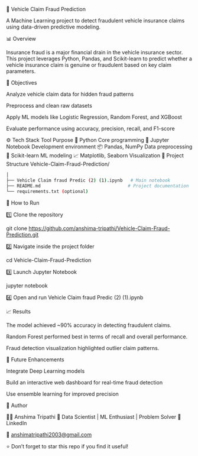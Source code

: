 🚗 Vehicle Claim Fraud Prediction

A Machine Learning project to detect fraudulent vehicle insurance claims using data-driven predictive modeling.

📊 Overview

Insurance fraud is a major financial drain in the vehicle insurance sector.
This project leverages Python, Pandas, and Scikit-learn to predict whether a vehicle insurance claim is genuine or fraudulent based on key claim parameters.

🧠 Objectives

Analyze vehicle claim data for hidden fraud patterns

Preprocess and clean raw datasets

Apply ML models like Logistic Regression, Random Forest, and XGBoost

Evaluate performance using accuracy, precision, recall, and F1-score

⚙️ Tech Stack
Tool	Purpose
🐍 Python	Core programming
📓 Jupyter Notebook	Development environment
📦 Pandas, NumPy	Data preprocessing
🤖 Scikit-learn	ML modeling
📈 Matplotlib, Seaborn	Visualization
📂 Project Structure
Vehicle-Claim-Fraud-Prediction/
```bash
│
├── Vehicle Claim fraud Predic (2) (1).ipynb   # Main notebook
├── README.md                                 # Project documentation
└── requirements.txt (optional)
```
🚀 How to Run

1️⃣ Clone the repository

git clone https://github.com/anshima-tripathi/Vehicle-Claim-Fraud-Prediction.git


2️⃣ Navigate inside the project folder

cd Vehicle-Claim-Fraud-Prediction


3️⃣ Launch Jupyter Notebook

jupyter notebook


4️⃣ Open and run
Vehicle Claim fraud Predic (2) (1).ipynb

📈 Results

The model achieved ~90% accuracy in detecting fraudulent claims.

Random Forest performed best in terms of recall and overall performance.

Fraud detection visualization highlighted outlier claim patterns.

🧾 Future Enhancements

Integrate Deep Learning models

Build an interactive web dashboard for real-time fraud detection

Use ensemble learning for improved precision

💼 Author

👩‍💻 Anshima Tripathi
📍 Data Scientist | ML Enthusiast | Problem Solver
🔗 LinkedIn

📧 anshimatripathi2003@gmail.com

⭐ Don’t forget to star this repo if you find it useful!
